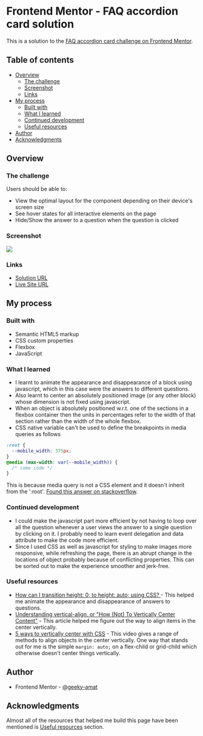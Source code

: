 # Frontend Mentor - FAQ accordion card solution

This is a solution to the [FAQ accordion card challenge on Frontend Mentor](https://www.frontendmentor.io/challenges/faq-accordion-card-XlyjD0Oam).

## Table of contents

- [Overview](#overview)
  - [The challenge](#the-challenge)
  - [Screenshot](#screenshot)
  - [Links](#links)
- [My process](#my-process)
  - [Built with](#built-with)
  - [What I learned](#what-i-learned)
  - [Continued development](#continued-development)
  - [Useful resources](#useful-resources)
- [Author](#author)
- [Acknowledgments](#acknowledgments)

## Overview

### The challenge

Users should be able to:

- View the optimal layout for the component depending on their device's screen size
- See hover states for all interactive elements on the page
- Hide/Show the answer to a question when the question is clicked

### Screenshot

![](./screenshot.jpg)


### Links

- [Solution URL](https://github.com/geeky-amat/faq-accordion-card-main)
- [Live Site URL](https://geeky-amat.github.io/faq-accordion-card-main/)

## My process

### Built with

- Semantic HTML5 markup
- CSS custom properties
- Flexbox
- JavaScript


### What I learned

- I learnt to animate the appearance and disappearance of a block using javascript, which in this case were the answers to different questions.
- Also learnt to center an absolutely positioned image (or any other block) whose dimension is not fixed using javascript.
- When an object is absolutely positioned w.r.t. one of the sections in a flexbox container then the units in percentages refer to the width of that section rather than the width of the whole flexbox.
- CSS native variable can't be used to define the breakpoints in media queries as follows
```css
:root {
  --mobile_width: 375px;
}
@media (max-width: var(--mobile_width)) {
  /* some code */
}
```
This is because media query is not a CSS element and it doesn't inherit from the ':root'. [Found this answer on stackoverflow](https://stackoverflow.com/a/40723269/16570555). 

### Continued development

- I could make the javascript part more efficient by not having to loop over all the question whenever a user views the answer to a single question by clicking on it. I probably need to learn event delegation and data attribute to make the code more efficient.
- Since I used CSS as well as javascript for styling to make images more responsive, while refreshing the page, there is an abrupt change in the locations of object probably because of conflicting properties. This can be sorted out to make the experience smoother and jerk-free.


### Useful resources

- [How can I transition height: 0; to height: auto; using CSS?
](https://stackoverflow.com/a/3149710/16570555) - This helped me animate the appearance and disappearance of answers to questions.
- [Understanding vertical-align, or "How (Not) To Vertically Center Content"](http://phrogz.net/css/vertical-align/index.html) - This article helped me figure out the way to align items in the center vertically.
- [5 ways to vertically center with CSS](https://www.youtube.com/watch?v=qJVVZYTYA9U) - This video gives a range of methods to align objects in the center vertically. One way that stands out for me is the simple `margin: auto;` on a flex-child or grid-child which otherwise doesn't center things vertically.

## Author

- Frontend Mentor - [@geeky-amat](https://www.frontendmentor.io/profile/geeky-amat)


## Acknowledgments

Almost all of the resources that helped me build this page have been mentioned is [Useful resources](#useful-resources) section.
